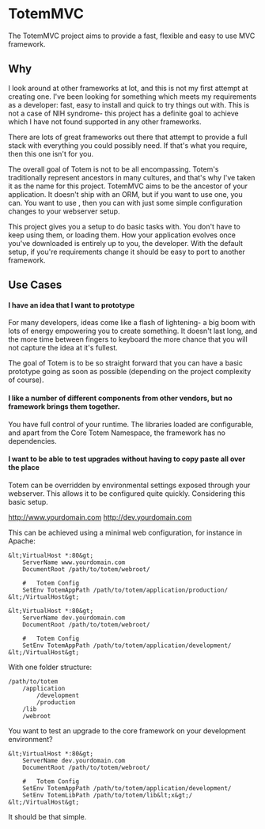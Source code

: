 # TotemMVC

The TotemMVC project aims to provide a fast, flexible and easy to use MVC
framework.

Why
--------

I look around at other frameworks at lot, and this is not my first attempt
at creating one. I've been looking for something which meets my requirements
as a developer: fast, easy to install and quick to try things out with. This
is not a case of NIH syndrome- this project has a definite goal to achieve which
I have not found supported in any other frameworks.

There are lots of great frameworks out there that attempt to provide a full
stack with everything you could possibly need. If that's what you require,
then this one isn't for you.

The overall goal of Totem is not to be all encompassing. Totem's traditionally
represent ancestors in many cultures, and that's why I've taken it as the name
for this project. TotemMVC aims to be the ancestor of your application. It
doesn't ship with an ORM, but if you want to use one, you can.
You want to use <your favourite view system>, then you can with just some simple
configuration changes to your webserver setup.

This project gives you a setup to do basic tasks with. You don't have to keep
using them, or loading them. How your application evolves once you've downloaded
is entirely up to you, the developer. With the default setup, if you're requirements
change it should be easy to port to another framework.
 
Use Cases
---------

#### I have an idea that I want to prototype

For many developers, ideas come like a flash of lightening- a big boom with lots
of energy empowering you to create something. It doesn't last long, and the
more time between fingers to keyboard the more chance that you will not capture
the idea at it's fullest.

The goal of Totem is to be so straight forward that you can have a basic prototype
going as soon as possible (depending on the project complexity of course).

#### I like a number of different components from other vendors, but no framework brings them together.

You have full control of your runtime. The libraries loaded are configurable,
and apart from the Core Totem Namespace, the framework has no dependencies.

#### I want to be able to test upgrades without having to copy paste all over the place

Totem can be overridden by environmental settings exposed through your webserver.
This allows it to be configured quite quickly. Considering this basic setup.

http://www.yourdomain.com
http://dev.yourdomain.com

This can be achieved using a minimal web configuration, for instance in Apache:

    &lt;VirtualHost *:80&gt;
        ServerName www.yourdomain.com
        DocumentRoot /path/to/totem/webroot/

        #   Totem Config
        SetEnv TotemAppPath /path/to/totem/application/production/
    &lt;/VirtualHost&gt;

    &lt;VirtualHost *:80&gt;
        ServerName dev.yourdomain.com
        DocumentRoot /path/to/totem/webroot/

        #   Totem Config
        SetEnv TotemAppPath /path/to/totem/application/development/
    &lt;/VirtualHost&gt;

With one folder structure:

    /path/to/totem
        /application
            /development
            /production
        /lib
        /webroot

You want to test an upgrade to the core framework on your development environment?

    &lt;VirtualHost *:80&gt;
        ServerName dev.yourdomain.com
        DocumentRoot /path/to/totem/webroot/

        #   Totem Config
        SetEnv TotemAppPath /path/to/totem/application/development/
        SetEnv TotemLibPath /path/to/totem/lib&lt;x&gt;/
    &lt;/VirtualHost&gt;

It should be that simple.